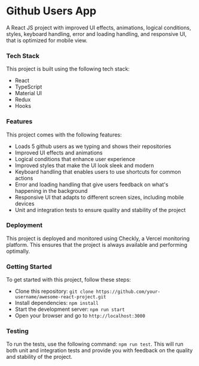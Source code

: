 # Github Users App

A React JS project with improved UI effects, animations, logical conditions, styles, keyboard handling, error and loading handling, and responsive UI, that is optimized for mobile view.

### Tech Stack
This project is built using the following tech stack:
- React
- TypeScript
- Material UI
- Redux
- Hooks

### Features
This project comes with the following features:
- Loads 5 github users as we typing and shows their repositories
- Improved UI effects and animations
- Logical conditions that enhance user experience
- Improved styles that make the UI look sleek and modern
- Keyboard handling that enables users to use shortcuts for common actions
- Error and loading handling that give users feedback on what's happening in the background
- Responsive UI that adapts to different screen sizes, including mobile devices
- Unit and integration tests to ensure quality and stability of the project

### Deployment
This project is deployed and monitored using Checkly, a Vercel monitoring platform. This ensures that the project is always available and performing optimally.

### Getting Started
To get started with this project, follow these steps:
- Clone this repository: `git clone https://github.com/your-username/awesome-react-project.git`
- Install dependencies: `npm install`
- Start the development server: `npm run start`
- Open your browser and go to `http://localhost:3000`

### Testing
To run the tests, use the following command: `npm run test`. This will run both unit and integration tests and provide you with feedback on the quality and stability of the project.
